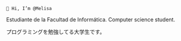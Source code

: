 ``` 👋 Hi, I’m @Melisa ```

Estudiante de la Facultad de Informática.
Computer science student.

プログラミングを勉強してる大学生です。



